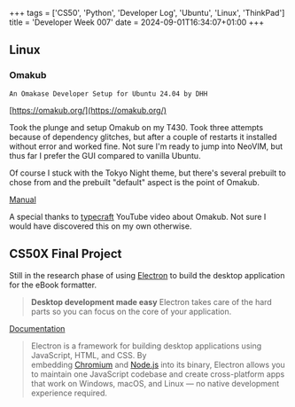 +++
tags = ['CS50', 'Python', 'Developer Log', 'Ubuntu', 'Linux', 'ThinkPad']
title = 'Developer Week 007'
date = 2024-09-01T16:34:07+01:00
+++

## Linux

### Omakub

```
An Omakase Developer Setup for Ubuntu 24.04 by DHH
```

[https://omakub.org/](https://omakub.org/)

Took the plunge and setup Omakub on my T430. Took three attempts because of dependency glitches, but after a couple of restarts it installed without error and worked fine. Not sure I'm ready to jump into NeoVIM, but thus far I prefer the GUI compared to vanilla Ubuntu.

Of course I stuck with the Tokyo Night theme, but there's several prebuilt to chose from and the prebuilt "default" aspect is the point of Omakub.

[Manual](https://manual.omakub.org/1/read)

A special thanks to [typecraft](https://www.youtube.com/watch?v=g2vcIRavtqY) YouTube video about Omakub. Not sure I would have discovered this on my own otherwise.

## CS50X Final Project

Still in the research phase of using [Electron](https://www.electronjs.org/) to build the desktop application for the eBook formatter.

> **Desktop development made easy**
> Electron takes care of the hard parts so you can focus on the core of your application.

[Documentation](https://www.electronjs.org/docs/latest/)

> Electron is a framework for building desktop applications using JavaScript, HTML, and CSS. By embedding [Chromium](https://www.chromium.org/) and [Node.js](https://nodejs.org/) into its binary, Electron allows you to maintain one JavaScript codebase and create cross-platform apps that work on Windows, macOS, and Linux — no native development experience required.
